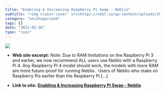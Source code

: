 ```yaml
---
title: "Enabling & Increasing Raspberry Pi Swap - Neblio"
subtitle: "<img class='cover' src=https://nebl.io/wp-content/uploads/2019/06/footer-bg-watermark.png>"
category: "uncategorized"
tags: []
date: "2022-03-26"
type: "rain"
---
```

<img class="cover" src=https://nebl.io/wp-content/uploads/2019/06/footer-bg-watermark.png>



* **Web site excerpt:** Note: Due to RAM limitations on the Raspberry Pi 3 and earlier, we now recommend ALL users use Neblio with a Raspberry Pi 4. Any Raspberry Pi 4 model should work, the models with more RAM are more future-proof for running Neblio.  Users of Neblio who stake on Raspberry Pis earlier than the Raspberry Pi […]

* **Link to site:** **[Enabling & Increasing Raspberry Pi Swap - Neblio](https://nebl.io/neblio-university/enabling-increasing-raspberry-pi-swap/)**